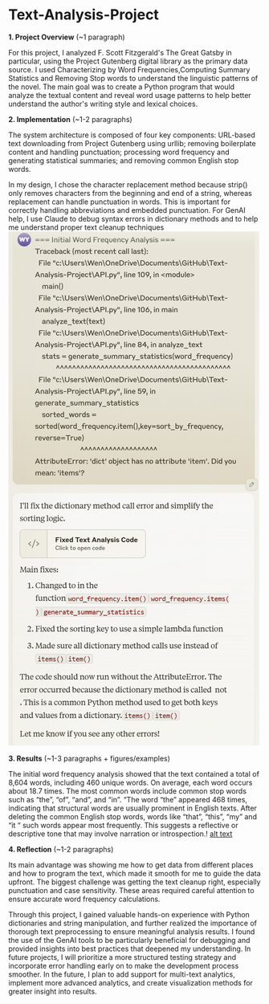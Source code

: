 # Text-Analysis-Project
**1. Project Overview** (~1 paragraph)

For this project, I analyzed F. Scott Fitzgerald's The Great Gatsby in particular, using the Project Gutenberg digital library as the primary data source. I used Characterizing by Word Frequencies,Computing Summary Statistics and Removing Stop words to understand the linguistic patterns of the novel. The main goal was to create a Python program that would analyze the textual content and reveal word usage patterns to help better understand the author's writing style and lexical choices.

**2. Implementation** (~1-2 paragraphs)

The system architecture is composed of four key components: URL-based text downloading from Project Gutenberg using urllib; removing boilerplate content and handling punctuation; processing word frequency and generating statistical summaries; and removing common English stop words.

In my design, I chose the character replacement method because strip() only removes characters from the beginning and end of a string, whereas replacement can handle punctuation in words. This is important for correctly handling abbreviations and embedded punctuation. For GenAI help, I use Claude to debug syntax errors in dictionary methods and to help me understand proper text cleanup techniques
![alt text](image.png)

**3. Results** (~1-3 paragraphs + figures/examples)

The initial word frequency analysis showed that the text contained a total of 8,604 words, including 460 unique words. On average, each word occurs about 18.7 times. The most common words include common stop words such as “the”, “of”, “and”, and “in”. “The word “the” appeared 468 times, indicating that structural words are usually prominent in English texts. After deleting the common English stop words, words like “that”, “this”, “my” and “it “ such words appear most frequently. This suggests a reflective or descriptive tone that may involve narration or introspection.!
[alt text](image-1.png)

**4. Reflection** (~1-2 paragraphs)

Its main advantage was showing me how to get data from different places and how to program the text, which made it smooth for me to guide the data upfront. The biggest challenge was getting the text cleanup right, especially punctuation and case sensitivity. These areas required careful attention to ensure accurate word frequency calculations.

Through this project, I gained valuable hands-on experience with Python dictionaries and string manipulation, and further realized the importance of thorough text preprocessing to ensure meaningful analysis results. I found the use of the GenAI tools to be particularly beneficial for debugging and provided insights into best practices that deepened my understanding. In future projects, I will prioritize a more structured testing strategy and incorporate error handling early on to make the development process smoother. In the future, I plan to add support for multi-text analytics, implement more advanced analytics, and create visualization methods for greater insight into results.
